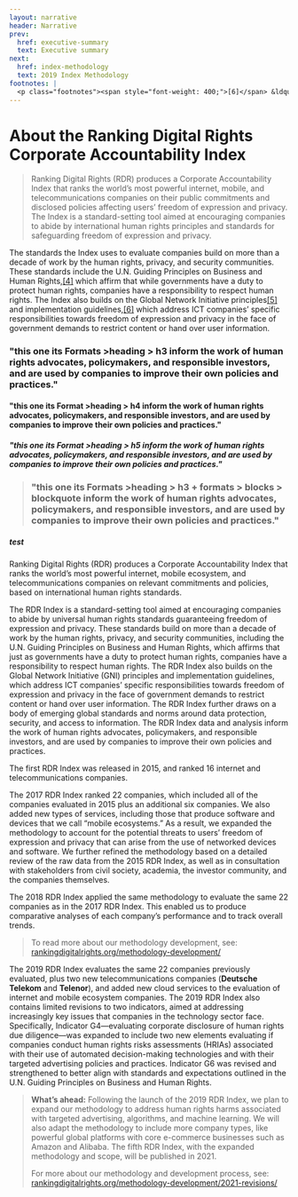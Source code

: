 ```yaml
---
layout: narrative
header: Narrative
prev:
  href: executive-summary
  text: Executive summary
next:
  href: index-methodology
  text: 2019 Index Methodology
footnotes: | 
  <p class="footnotes"><span style="font-weight: 400;">[6]</span> &ldquo;Principles,&rdquo; Global Network Initiative, accessed February 27, 2017, <a href="https://globalnetworkinitiative.org/principles/index.php" target="_blank" rel="noopener">https://globalnetworkinitiative.org/principles/index.php</a>.</p><p class="footnotes"><span style="font-weight: 400;">[7]</span> &ldquo;Implementation Guidelines,&rdquo; Global Network Initiative, accessed February 28, 2017, <a href="http://globalnetworkinitiative.org/implementationguidelines/index.php" target="_blank" rel="noopener">http://globalnetworkinitiative.org/implementationguidelines/index.php</a>.</p><p class="footnotes"><span style="font-weight: 400;">[8]</span> &ldquo;RDR Launches 2017 Corporate Accountability Index Research Cycle,&rdquo; Ranking Digital Rights, September 15, 2016, <a href="/2016/09/15/rdr-launches-2017-research/" target="_blank" rel="noopener">https://rankingdigitalrights.org/2016/09/15/rdr-launches-2017-research/</a>.</p>
---
```

About the Ranking Digital Rights Corporate Accountability Index
===============================================================

> Ranking Digital Rights (RDR) produces a Corporate Accountability Index that ranks the world’s most powerful internet, mobile, and telecommunications companies on their public commitments and disclosed policies affecting users’ freedom of expression and privacy. The Index is a standard-setting tool aimed at encouraging companies to abide by international human rights principles and standards for safeguarding freedom of expression and privacy.

The standards the Index uses to evaluate companies build on more than a decade of work by the human rights, privacy, and security communities. These standards include the U.N. Guiding Principles on Business and Human Rights,[[4]](#footnotes) which affirm that while governments have a duty to protect human rights, companies have a responsibility to respect human rights. The Index also builds on the Global Network Initiative principles[[5]](#footnotes) and implementation guidelines,[[6]](#footnotes) which address ICT companies’ specific responsibilities towards freedom of expression and privacy in the face of government demands to restrict content or hand over user information.

### "this one its Formats >heading > h3 inform the work of human rights advocates, policymakers, and responsible investors, and are used by companies to improve their own policies and practices."

#### "this one its Format >heading > h4 inform the work of human rights advocates, policymakers, and responsible investors, and are used by companies to improve their own policies and practices."

##### "this one its Format >heading > h5 inform the work of human rights advocates, policymakers, and responsible investors, and are used by companies to improve their own policies and practices."

> ### "this one its Formats >heading > h3 + formats > blocks > blockquote inform the work of human rights advocates, policymakers, and responsible investors, and are used by companies to improve their own policies and practices."

##### test

Ranking Digital Rights (RDR) produces a Corporate Accountability Index that ranks the world’s most powerful internet, mobile ecosystem, and telecommunications companies on relevant commitments and policies, based on international human rights standards.

The RDR Index is a standard-setting tool aimed at encouraging companies to abide by universal human rights standards guaranteeing freedom of expression and privacy. These standards build on more than a decade of work by the human rights, privacy, and security communities, including the U.N. Guiding Principles on Business and Human Rights, which affirms that just as governments have a duty to protect human rights, companies have a responsibility to respect human rights. The RDR Index also builds on the Global Network Initiative (GNI) principles and implementation guidelines, which address ICT companies’ specific responsibilities towards freedom of expression and privacy in the face of government demands to restrict content or hand over user information. The RDR Index further draws on a body of emerging global standards and norms around data protection, security, and access to information. The RDR Index data and analysis inform the work of human rights advocates, policymakers, and responsible investors, and are used by companies to improve their own policies and practices.

The first RDR Index was released in 2015, and ranked 16 internet and telecommunications companies.

The 2017 RDR Index ranked 22 companies, which included all of the companies evaluated in 2015 plus an additional six companies. We also added new types of services, including those that produce software and devices that we call “mobile ecosystems.” As a result, we expanded the methodology to account for the potential threats to users’ freedom of expression and privacy that can arise from the use of networked devices and software. We further refined the methodology based on a detailed review of the raw data from the 2015 RDR Index, as well as in consultation with stakeholders from civil society, academia, the investor community, and the companies themselves.

The 2018 RDR Index applied the same methodology to evaluate the same 22 companies as in the 2017 RDR Index. This enabled us to produce comparative analyses of each company’s performance and to track overall trends.

> To read more about our methodology development, see: [rankingdigitalrights.org/methodology-development/](/methodology-development/)

The 2019 RDR Index evaluates the same 22 companies previously evaluated, plus two new telecommunications companies (**Deutsche Telekom** and **Telenor**), and added new cloud services to the evaluation of internet and mobile ecosystem companies. The 2019 RDR Index also contains limited revisions to two indicators, aimed at addressing increasingly key issues that companies in the technology sector face. Specifically, Indicator G4—evaluating corporate disclosure of human rights due diligence—was expanded to include two new elements evaluating if companies conduct human rights risks assessments (HRIAs) associated with their use of automated decision-making technologies and with their targeted advertising policies and practices. Indicator G6 was revised and strengthened to better align with standards and expectations outlined in the U.N. Guiding Principles on Business and Human Rights.

> **What’s ahead:** Following the launch of the 2019 RDR Index, we plan to expand our methodology to address human rights harms associated with targeted advertising, algorithms, and machine learning. We will also adapt the methodology to include more company types, like powerful global platforms with core e-commerce businesses such as Amazon and Alibaba. The fifth RDR Index, with the expanded methodology and scope, will be published in 2021.
> 
> For more about our methodology and development process, see:  
> [rankingdigitalrights.org/methodology-development/2021-revisions/](/methodology-development/2021-revisions/)